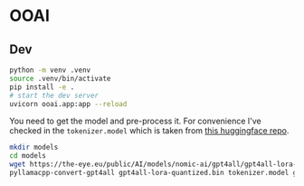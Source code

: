 # OOAI


## Dev

```sh
python -m venv .venv
source .venv/bin/activate
pip install -e .
# start the dev server
uvicorn ooai.app:app --reload
```

You need to get the model and pre-process it.
For convenience I've checked in the `tokenizer.model` which is taken from [this huggingface repo](https://huggingface.co/decapoda-research/llama-7b-hf/tree/main).

```sh
mkdir models
cd models
wget https://the-eye.eu/public/AI/models/nomic-ai/gpt4all/gpt4all-lora-quantized.bin
pyllamacpp-convert-gpt4all gpt4all-lora-quantized.bin tokenizer.model gpt4all-model.bin
```